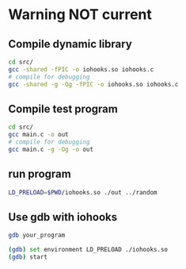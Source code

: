 # Warning NOT current

## Compile dynamic library
```bash
cd src/
gcc -shared -fPIC -o iohooks.so iohooks.c
# compile for debugging
gcc -shared -g -Og -fPIC -o iohooks.so iohooks.c
```

## Compile test program
```bash
cd src/
gcc main.c -o out
# compile for debugging
gcc main.c -g -Og -o out
```

## run program
```bash
LD_PRELOAD=$PWD/iohooks.so ./out ../random
```

## Use gdb with iohooks
```bash
gdb your_program

(gdb) set environment LD_PRELOAD ./iohooks.so
(gdb) start
```